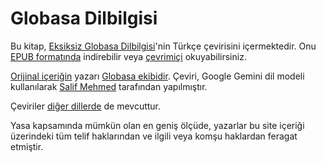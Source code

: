 # Globasa Dilbilgisi

Bu kitap, [Eksiksiz Globasa Dilbilgisi][cgg-link]'nin Türkçe çevirisini içermektedir.
Onu [EPUB formatında][epub-link] indirebilir veya [çevrimiçi][web-link] okuyabilirsiniz.

[Orijinal içeriğin][oc-link] yazarı [Globasa ekibidir][gb-link].
Çeviri, Google Gemini dil modeli kullanılarak [Salif Mehmed][sm-link] tarafından yapılmıştır.

Çeviriler [diğer dillerde][all-link] de mevcuttur.

Yasa kapsamında mümkün olan en geniş ölçüde, yazarlar bu site içeriği üzerindeki tüm telif haklarından ve ilgili veya komşu haklardan feragat etmiştir.

[cgg-link]:https://salif.github.io/gramati-fe-globasa/eng/
[epub-link]:Gramati_fe_Globasa_Mesi_2_Nyan_2025_Turkisa_Gemini.epub
[web-link]:https://salif.github.io/gramati-fe-globasa/tr-gemini/
[oc-link]:https://xwexi.globasa.net/eng/gramati
[gb-link]:https://globasa.net/
[sm-link]:https://salif.eu/tr/
[all-link]:https://salif.github.io/gramati-fe-globasa/

